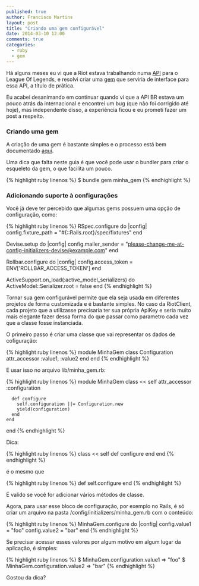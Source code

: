 ```yaml
---
published: true
author: Francisco Martins
layout: post
title: "Criando uma gem configurável"
date: 2014-03-10 12:00
comments: true
categories:
  - ruby
  - gem
---
```


Há alguns meses eu vi que a Riot estava trabalhando numa [API][api] para o League Of Legends, e resolvi criar uma [gem][riot_client] que serviria de interface para essa API, a título de prática.

Eu acabei desanimando em continuar quando vi que a API BR estava um pouco atrás da internacional e encontrei um bug (que não foi corrigido até hoje), mas independente disso, a experiência ficou e eu prometi fazer um post a respeito.

<!--more-->

### Criando uma gem

A criação de uma gem é bastante simples e o processo está bem documentado [aqui][guides].

Uma dica que falta neste guia é que você pode usar o bundler para criar o esqueleto da gem, o que facilita um pouco.

{% highlight ruby linenos %}
  $ bundle gem minha_gem
{% endhighlight %}

### Adicionando suporte à configurações

Você já deve ter percebido que algumas gems possuem uma opção de configuração, como:

{% highlight ruby linenos %}
RSpec.configure do |config|
  config.fixture_path = "#{::Rails.root}/spec/fixtures"
end

Devise.setup do |config|
  config.mailer_sender = "please-change-me-at-config-initializers-devise@example.com"
end

Rollbar.configure do |config|
  config.access_token = ENV['ROLLBAR_ACCESS_TOKEN']
end

ActiveSupport.on_load(:active_model_serializers) do
  ActiveModel::Serializer.root = false
end
{% endhighlight %}

Tornar sua gem configurável permite que ela seja usada em diferentes projetos de forma customizada e é bastante simples. No caso da RiotClient, cada projeto que a utilizasse precisaria ter sua própria ApiKey e seria muito mais elegante fazer dessa forma do que passar como parametro cada vez que a classe fosse instanciada.

O primeiro passo é criar uma classe que vai representar os dados de cofiguração:

{% highlight ruby linenos %}
  module MinhaGem
    class Configuration
      attr_accessor :value1, :value2
    end
  end
{% endhighlight %}

E usar isso no arquivo lib/minha_gem.rb:

{% highlight ruby linenos %}
  module MinhaGem
    class << self
      attr_accessor :configuration

      def configure
        self.configuration ||= Configuration.new
        yield(configuration)
      end
    end
  end
{% endhighlight %}

Dica:

{% highlight ruby linenos %}
  class << self
    def configure
    end
  end
{% endhighlight %}

é o mesmo que

{% highlight ruby linenos %}
  def self.configure
  end
{% endhighlight %}

É valido se você for adicionar vários métodos de classe.

Agora, para usar esse bloco de configuração, por exemplo no Rails, é só criar um arquivo na pasta /config/initializers/minha_gem.rb com o conteúdo:

{% highlight ruby linenos %}
  MinhaGem.configure do |config|
    config.value1 = "foo"
    config.value2 = "bar"
  end
{% endhighlight %}

Se precisar acessar esses valores por algum motivo em algum lugar da aplicação, é simples:

{% highlight ruby linenos %}
  $ MinhaGem.configuration.value1
  => "foo"
  $ MinhaGem.configuration.value2
  => "bar"
{% endhighlight %}

Gostou da dica?

[api]: https://developer.riotgames.com/
[riot_client]: https://github.com/franciscomxs/riot_client
[guides]: http://guides.rubygems.org/make-your-own-gem/
[bundler]: http://bundler.io/rubygems.html
